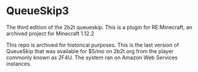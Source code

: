 # QueueSkip3
The third edition of the 2b2t queueskip. This is a plugin for RE:Minecraft, an archived project for Minecraft 1.12.2

This repo is archived for historical purposes. This is the last version of QueueSkip that was available for $5/mo on 2b2t.org from the player commonly known as 2F4U. The system ran on Amazon Web Services instances.
